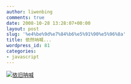 ```yaml
---
author: liwenbing
comments: true
date: 2008-10-28 13:28:07+00:00
layout: post
slug: '%e4%be%9d%e7%84%b6%e5%91%90%e5%96%8a'
title: 依然呐喊...
wordpress_id: 81
categories:
- javascript
---
```


[![依旧呐喊](http://liwenbing.cn/wp-content/uploads/2008/10/howl1.png)](http://liwenbing.cn/wp-content/uploads/2008/10/howl1.png)
